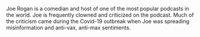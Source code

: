 Joe Rogan is a comedian and host of one of the most popular podcasts in the world. Joe is frequently clowned and criticized on the podcast. Much of the criticism came during the Covid-19 outbreak when Joe was spreading misinformation and anti-vax, anti-max sentiments.